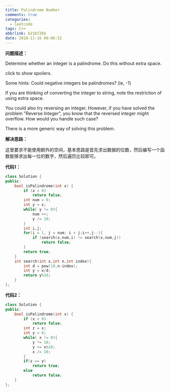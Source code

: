 ```yaml
---
title: Palindrome Number
comments: true
categories:
  - leetcode
tags: C++
abbrlink: b216f26b
date: 2018-11-16 00:06:52
---
```


**问题描述：**

Determine whether an integer is a palindrome. Do this without extra space.

click to show spoilers.

Some hints:
Could negative integers be palindromes? (ie, -1)

If you are thinking of converting the integer to string, note the restriction of using extra space.

You could also try reversing an integer. However, if you have solved the problem "Reverse Integer", you know that the reversed integer might overflow. How would you handle such case?

There is a more generic way of solving this problem.

**解决思路：**

这里要求不能使用额外的空间，基本思路是首先求出数据的位数，然后编写一个函数能够求出每一位的数字，然后遍历比较即可。

**代码1：**

```C++
class Solution {
public:
    bool isPalindrome(int x) {
        if (x < 0)
            return false;
        int num = 0;
        int y = x;
        while( y != 0){
            num ++;
            y /= 10;
        }
        int i,j;
        for(i = 1, j = num; i < j;i++,j--){
            if (search(x,num,i) != search(x,num,j))
                return false;
        }
        return true;
    }
    int search(int x,int n,int index){
        int d = pow(10,n-index);
        int y = x/d;
        return y%10;
    }
};
```



**代码2：**

```C++
class Solution {
public:
    bool isPalindrome(int x) {
        if (x < 0)
            return false;
        int z = x;
        int y = 0;
        while( x != 0){
            y *= 10;
            y += x%10;
            x /= 10;
        }
        if(z == y)
            return true;
        else
            return false;
    }
};
```

